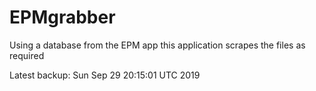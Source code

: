 # EPMgrabber
Using a database from the EPM app this application scrapes the files as required


Latest backup: Sun Sep 29 20:15:01 UTC 2019
